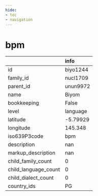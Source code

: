 ```yaml
---
hide:
- toc
- navigation
---
```

# bpm
|                      | info     |
|:---------------------|:---------|
| id                   | biyo1244 |
| family_id            | nucl1709 |
| parent_id            | unun9972 |
| name                 | Biyom    |
| bookkeeping          | False    |
| level                | language |
| latitude             | -5.79929 |
| longitude            | 145.348  |
| iso639P3code         | bpm      |
| description          | nan      |
| markup_description   | nan      |
| child_family_count   | 0        |
| child_language_count | 0        |
| child_dialect_count  | 0        |
| country_ids          | PG       |